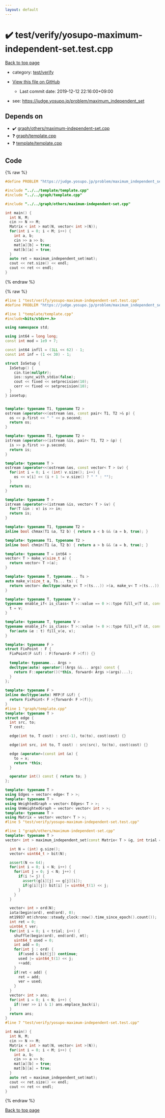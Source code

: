 ```yaml
---
layout: default
---
```


<!-- mathjax config similar to math.stackexchange -->
<script type="text/javascript" async
  src="https://cdnjs.cloudflare.com/ajax/libs/mathjax/2.7.5/MathJax.js?config=TeX-MML-AM_CHTML">
</script>
<script type="text/x-mathjax-config">
  MathJax.Hub.Config({
    TeX: { equationNumbers: { autoNumber: "AMS" }},
    tex2jax: {
      inlineMath: [ ['$','$'] ],
      processEscapes: true
    },
    "HTML-CSS": { matchFontHeight: false },
    displayAlign: "left",
    displayIndent: "2em"
  });
</script>

<script type="text/javascript" src="https://cdnjs.cloudflare.com/ajax/libs/jquery/3.4.1/jquery.min.js"></script>
<script src="https://cdn.jsdelivr.net/npm/jquery-balloon-js@1.1.2/jquery.balloon.min.js" integrity="sha256-ZEYs9VrgAeNuPvs15E39OsyOJaIkXEEt10fzxJ20+2I=" crossorigin="anonymous"></script>
<script type="text/javascript" src="../../../assets/js/copy-button.js"></script>
<link rel="stylesheet" href="../../../assets/css/copy-button.css" />


# :heavy_check_mark: test/verify/yosupo-maximum-independent-set.test.cpp

<a href="../../../index.html">Back to top page</a>

* category: <a href="../../../index.html#5a4423c79a88aeb6104a40a645f9430c">test/verify</a>
* <a href="{{ site.github.repository_url }}/blob/master/test/verify/yosupo-maximum-independent-set.test.cpp">View this file on GitHub</a>
    - Last commit date: 2019-12-12 22:16:00+09:00


* see: <a href="https://judge.yosupo.jp/problem/maximum_independent_set">https://judge.yosupo.jp/problem/maximum_independent_set</a>


## Depends on

* :heavy_check_mark: <a href="../../../library/graph/others/maximum-independent-set.cpp.html">graph/others/maximum-independent-set.cpp</a>
* :question: <a href="../../../library/graph/template.cpp.html">graph/template.cpp</a>
* :question: <a href="../../../library/template/template.cpp.html">template/template.cpp</a>


## Code

<a id="unbundled"></a>
{% raw %}
```cpp
#define PROBLEM "https://judge.yosupo.jp/problem/maximum_independent_set"

#include "../../template/template.cpp"
#include "../../graph/template.cpp"

#include "../../graph/others/maximum-independent-set.cpp"

int main() {
  int N, M;
  cin >> N >> M;
  Matrix < int > mat(N, vector< int >(N));
  for(int i = 0; i < M; i++) {
    int a, b;
    cin >> a >> b;
    mat[a][b] = true;
    mat[b][a] = true;
  }
  auto ret = maximum_independent_set(mat);
  cout << ret.size() << endl;
  cout << ret << endl;
}

```
{% endraw %}

<a id="bundled"></a>
{% raw %}
```cpp
#line 1 "test/verify/yosupo-maximum-independent-set.test.cpp"
#define PROBLEM "https://judge.yosupo.jp/problem/maximum_independent_set"

#line 1 "template/template.cpp"
#include<bits/stdc++.h>

using namespace std;

using int64 = long long;
const int mod = 1e9 + 7;

const int64 infll = (1LL << 62) - 1;
const int inf = (1 << 30) - 1;

struct IoSetup {
  IoSetup() {
    cin.tie(nullptr);
    ios::sync_with_stdio(false);
    cout << fixed << setprecision(10);
    cerr << fixed << setprecision(10);
  }
} iosetup;


template< typename T1, typename T2 >
ostream &operator<<(ostream &os, const pair< T1, T2 >& p) {
  os << p.first << " " << p.second;
  return os;
}

template< typename T1, typename T2 >
istream &operator>>(istream &is, pair< T1, T2 > &p) {
  is >> p.first >> p.second;
  return is;
}

template< typename T >
ostream &operator<<(ostream &os, const vector< T > &v) {
  for(int i = 0; i < (int) v.size(); i++) {
    os << v[i] << (i + 1 != v.size() ? " " : "");
  }
  return os;
}

template< typename T >
istream &operator>>(istream &is, vector< T > &v) {
  for(T &in : v) is >> in;
  return is;
}

template< typename T1, typename T2 >
inline bool chmax(T1 &a, T2 b) { return a < b && (a = b, true); }

template< typename T1, typename T2 >
inline bool chmin(T1 &a, T2 b) { return a > b && (a = b, true); }

template< typename T = int64 >
vector< T > make_v(size_t a) {
  return vector< T >(a);
}

template< typename T, typename... Ts >
auto make_v(size_t a, Ts... ts) {
  return vector< decltype(make_v< T >(ts...)) >(a, make_v< T >(ts...));
}

template< typename T, typename V >
typename enable_if< is_class< T >::value == 0 >::type fill_v(T &t, const V &v) {
  t = v;
}

template< typename T, typename V >
typename enable_if< is_class< T >::value != 0 >::type fill_v(T &t, const V &v) {
  for(auto &e : t) fill_v(e, v);
}

template< typename F >
struct FixPoint : F {
  FixPoint(F &&f) : F(forward< F >(f)) {}
 
  template< typename... Args >
  decltype(auto) operator()(Args &&... args) const {
    return F::operator()(*this, forward< Args >(args)...);
  }
};
 
template< typename F >
inline decltype(auto) MFP(F &&f) {
  return FixPoint< F >{forward< F >(f)};
}
#line 1 "graph/template.cpp"
template< typename T >
struct edge {
  int src, to;
  T cost;

  edge(int to, T cost) : src(-1), to(to), cost(cost) {}

  edge(int src, int to, T cost) : src(src), to(to), cost(cost) {}

  edge &operator=(const int &x) {
    to = x;
    return *this;
  }

  operator int() const { return to; }
};

template< typename T >
using Edges = vector< edge< T > >;
template< typename T >
using WeightedGraph = vector< Edges< T > >;
using UnWeightedGraph = vector< vector< int > >;
template< typename T >
using Matrix = vector< vector< T > >;
#line 5 "test/verify/yosupo-maximum-independent-set.test.cpp"

#line 1 "graph/others/maximum-independent-set.cpp"
template< typename T >
vector< int > maximum_independent_set(const Matrix< T > &g, int trial = 1000000) {

  int N = (int) g.size();
  vector< uint64_t > bit(N);

  assert(N <= 64);
  for(int i = 0; i < N; i++) {
    for(int j = 0; j < N; j++) {
      if(i != j) {
        assert(g[i][j] == g[j][i]);
        if(g[i][j]) bit[i] |= uint64_t(1) << j;
      }
    }
  }

  vector< int > ord(N);
  iota(begin(ord), end(ord), 0);
  mt19937 mt(chrono::steady_clock::now().time_since_epoch().count());
  int ret = 0;
  uint64_t ver;
  for(int i = 0; i < trial; i++) {
    shuffle(begin(ord), end(ord), mt);
    uint64_t used = 0;
    int add = 0;
    for(int j : ord) {
      if(used & bit[j]) continue;
      used |= uint64_t(1) << j;
      ++add;
    }
    if(ret < add) {
      ret = add;
      ver = used;
    }
  }
  vector< int > ans;
  for(int i = 0; i < N; i++) {
    if((ver >> i) & 1) ans.emplace_back(i);
  }
  return ans;
}
#line 7 "test/verify/yosupo-maximum-independent-set.test.cpp"

int main() {
  int N, M;
  cin >> N >> M;
  Matrix < int > mat(N, vector< int >(N));
  for(int i = 0; i < M; i++) {
    int a, b;
    cin >> a >> b;
    mat[a][b] = true;
    mat[b][a] = true;
  }
  auto ret = maximum_independent_set(mat);
  cout << ret.size() << endl;
  cout << ret << endl;
}

```
{% endraw %}

<a href="../../../index.html">Back to top page</a>


